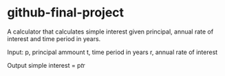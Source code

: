 # github-final-project

A calculator that calculates simple interest given principal, annual rate of interest and time period in years.

Input:
p, principal ammount
t, time period in years
r, annual rate of interest

Output
simple interest = p*t*r
